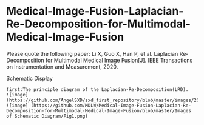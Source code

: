 # Medical-Image-Fusion-Laplacian-Re-Decomposition-for-Multimodal-Medical-Image-Fusion
Please quote the following paper:
Li X, Guo X, Han P, et al. Laplacian Re-Decomposition for Multimodal Medical Image Fusion[J]. IEEE Transactions on Instrumentation and Measurement, 2020.

Schematic Display

    first:The principle diagram of the Laplacian-Re-Decomposition(LRD).
    ![image] (https://github.com/AngelSXD/sxd_first_repository/blob/master/images/20160615165142.png)
    ![image] (https://github.com/MDLW/Medical-Image-Fusion-Laplacian-Re-Decomposition-for-Multimodal-Medical-Image-Fusion/blob/master/Images of Schematic Diagram/Fig1.png)

